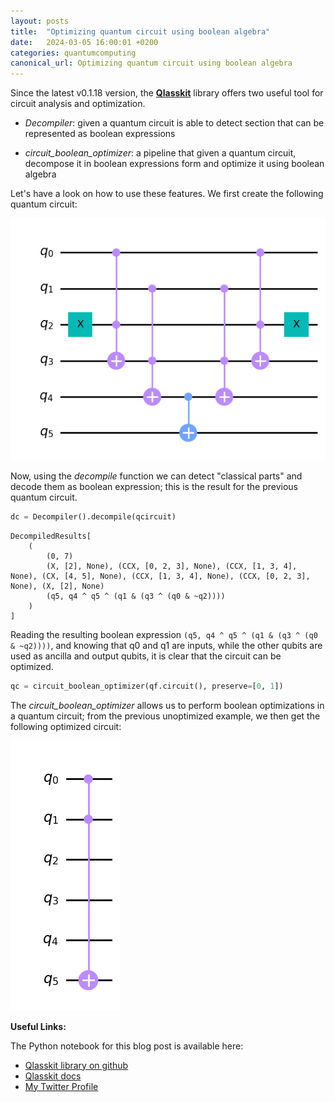 ```yaml
---
layout: posts
title:  "Optimizing quantum circuit using boolean algebra"
date:   2024-03-05 16:00:01 +0200
categories: quantumcomputing
canonical_url: Optimizing quantum circuit using boolean algebra
---
```


Since the latest v0.1.18 version, the [**Qlasskit**](https://github.com/dakk/qlasskit) library offers two useful tool for circuit analysis and optimization.

- *Decompiler*: given a quantum circuit is able to detect section that can be represented as boolean expressions

- *circuit_boolean_optimizer*: a pipeline that given a quantum circuit, decompose it in boolean expressions form and optimize it using boolean algebra

Let's have a look on how to use these features. We first create the following quantum circuit:

![](/assets/2024-03-05-qoptimize/unoptimized.png)

Now, using the *decompile* function we can detect "classical parts" and decode them as boolean expression; 
this is the result for the previous quantum circuit.

```python
dc = Decompiler().decompile(qcircuit)
```

```
DecompiledResults[
	(
		(0, 7)
		(X, [2], None), (CCX, [0, 2, 3], None), (CCX, [1, 3, 4], None), (CX, [4, 5], None), (CCX, [1, 3, 4], None), (CCX, [0, 2, 3], None), (X, [2], None)
		(q5, q4 ^ q5 ^ (q1 & (q3 ^ (q0 & ~q2))))
	)
]
```

Reading the resulting boolean expression `(q5, q4 ^ q5 ^ (q1 & (q3 ^ (q0 & ~q2))))`, and knowing that q0 and q1 are inputs, while the other qubits are used as ancilla and output qubits, it is clear that the circuit can be optimized.

```python
qc = circuit_boolean_optimizer(qf.circuit(), preserve=[0, 1])
```

The *circuit_boolean_optimizer* allows us to perform boolean optimizations in a quantum circuit; from the previous unoptimized example, we then get the following optimized circuit:

![](/assets/2024-03-05-qoptimize/optimized.png)



**Useful Links:**

The Python notebook for this blog post is available here: [](https://dakk.github.io/qlasskit/decompiler_and_optimizer.html)

- [Qlasskit library on github](https://github.com/dakk/qlasskit)
- [Qlasskit docs](https://dakk.github.io/qlasskit)
- [My Twitter Profile](https://twitter.com/dagide)